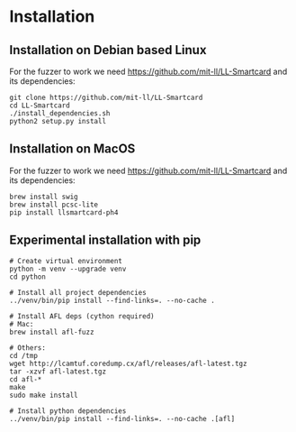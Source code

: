 # Installation
## Installation on Debian based Linux
For the fuzzer to work we need https://github.com/mit-ll/LL-Smartcard and its dependencies:

```
git clone https://github.com/mit-ll/LL-Smartcard
cd LL-Smartcard
./install_dependencies.sh
python2 setup.py install
```

## Installation on MacOS

For the fuzzer to work we need https://github.com/mit-ll/LL-Smartcard and its dependencies:

```
brew install swig
brew install pcsc-lite
pip install llsmartcard-ph4
```

## Experimental installation with pip

```
# Create virtual environment
python -m venv --upgrade venv
cd python

# Install all project dependencies
../venv/bin/pip install --find-links=. --no-cache .

# Install AFL deps (cython required)
# Mac:
brew install afl-fuzz

# Others:
cd /tmp
wget http://lcamtuf.coredump.cx/afl/releases/afl-latest.tgz
tar -xzvf afl-latest.tgz
cd afl-*
make
sudo make install

# Install python dependencies
../venv/bin/pip install --find-links=. --no-cache .[afl]
```

